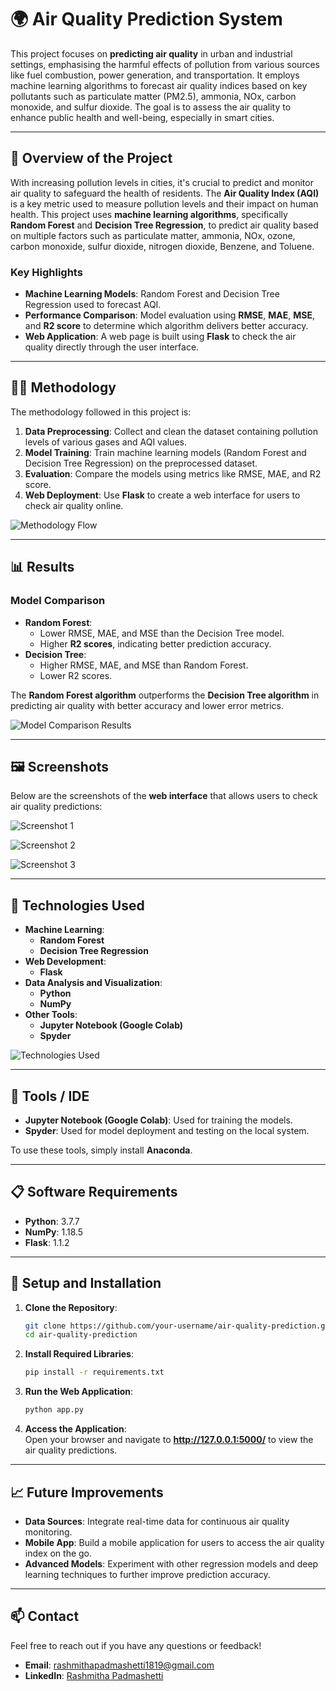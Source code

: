 

# 🌍 Air Quality Prediction System  

This project focuses on **predicting air quality** in urban and industrial settings, emphasising the harmful effects of pollution from various sources like fuel combustion, power generation, and transportation. It employs machine learning algorithms to forecast air quality indices based on key pollutants such as particulate matter (PM2.5), ammonia, NOx, carbon monoxide, and sulfur dioxide. The goal is to assess the air quality to enhance public health and well-being, especially in smart cities.

---

## 🚀 **Overview of the Project**

With increasing pollution levels in cities, it's crucial to predict and monitor air quality to safeguard the health of residents. The **Air Quality Index (AQI)** is a key metric used to measure pollution levels and their impact on human health. This project uses **machine learning algorithms**, specifically **Random Forest** and **Decision Tree Regression**, to predict air quality based on multiple factors such as particulate matter, ammonia, NOx, ozone, carbon monoxide, sulfur dioxide, nitrogen dioxide, Benzene, and Toluene. 
 
### **Key Highlights**  
- **Machine Learning Models**: Random Forest and Decision Tree Regression used to forecast AQI.  
- **Performance Comparison**: Model evaluation using **RMSE**, **MAE**, **MSE**, and **R2 score** to determine which algorithm delivers better accuracy.  
- **Web Application**: A web page is built using **Flask** to check the air quality directly through the user interface.  

---

## 🧑‍💻 **Methodology**  

The methodology followed in this project is:

1. **Data Preprocessing**: Collect and clean the dataset containing pollution levels of various gases and AQI values.  
2. **Model Training**: Train machine learning models (Random Forest and Decision Tree Regression) on the preprocessed dataset.  
3. **Evaluation**: Compare the models using metrics like RMSE, MAE, and R2 score.  
4. **Web Deployment**: Use **Flask** to create a web interface for users to check air quality online.  

![Methodology Flow](https://github.com/user-attachments/assets/cf15111b-8758-46ba-ae1f-2aa5314e6616)

---

## 📊 **Results**

### **Model Comparison**  

- **Random Forest**: 
   - Lower RMSE, MAE, and MSE than the Decision Tree model.  
   - Higher **R2 scores**, indicating better prediction accuracy.
- **Decision Tree**: 
   - Higher RMSE, MAE, and MSE than Random Forest.  
   - Lower R2 scores.

The **Random Forest algorithm** outperforms the **Decision Tree algorithm** in predicting air quality with better accuracy and lower error metrics.

![Model Comparison Results](https://github.com/user-attachments/assets/7a5d8b76-8fd0-44da-a281-92e22b6b9642)

---

## 🖼️ **Screenshots**

Below are the screenshots of the **web interface** that allows users to check air quality predictions:

![Screenshot 1](https://github.com/user-attachments/assets/11df9028-a096-4a87-9f19-b3fee0fa1f71)

![Screenshot 2](https://github.com/user-attachments/assets/ef8fae18-c143-4430-80d5-02b985b68059)

![Screenshot 3](https://github.com/user-attachments/assets/6e2149a7-b6a5-4dbf-a9f9-975cbcb1f1e7)

---

## 🧰 **Technologies Used**

- **Machine Learning**:  
   - **Random Forest**  
   - **Decision Tree Regression**
- **Web Development**:  
   - **Flask**  
- **Data Analysis and Visualization**:  
   - **Python**  
   - **NumPy**  
- **Other Tools**:  
   - **Jupyter Notebook (Google Colab)**  
   - **Spyder**  

![Technologies Used](https://github.com/user-attachments/assets/a19f6847-706a-4943-b3e6-72b4af614026)

---

## 🔧 **Tools / IDE**  

- **Jupyter Notebook (Google Colab)**: Used for training the models.  
- **Spyder**: Used for model deployment and testing on the local system.  

To use these tools, simply install **Anaconda**.

---

## 📋 **Software Requirements**

- **Python**: 3.7.7  
- **NumPy**: 1.18.5  
- **Flask**: 1.1.2  

---

## 🚀 **Setup and Installation**

1. **Clone the Repository**:  
   ```bash  
   git clone https://github.com/your-username/air-quality-prediction.git  
   cd air-quality-prediction  
   ```  

2. **Install Required Libraries**:  
   ```bash  
   pip install -r requirements.txt  
   ```  

3. **Run the Web Application**:  
   ```bash  
   python app.py  
   ```  

4. **Access the Application**:  
   Open your browser and navigate to **http://127.0.0.1:5000/** to view the air quality predictions.

---

## 📈 **Future Improvements**

- **Data Sources**: Integrate real-time data for continuous air quality monitoring.  
- **Mobile App**: Build a mobile application for users to access the air quality index on the go.  
- **Advanced Models**: Experiment with other regression models and deep learning techniques to further improve prediction accuracy.

---

## 📫 **Contact**  
Feel free to reach out if you have any questions or feedback!  
- **Email**: [rashmithapadmashetti1819@gmail.com](mailto:rashmithapadmashetti1819@gmail.com)  
- **LinkedIn**: [Rashmitha Padmashetti](https://www.linkedin.com/in/rashmithapadmashetti/)  

